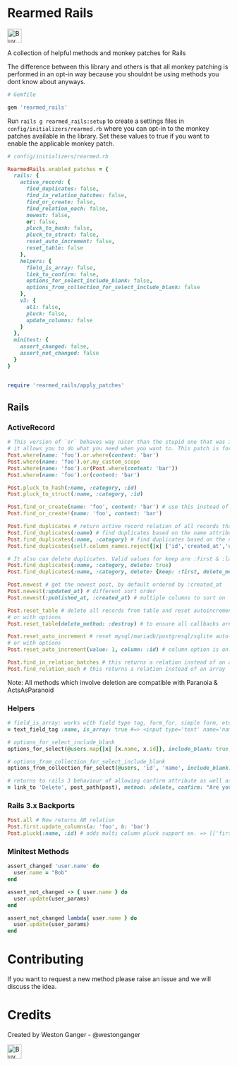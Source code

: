 # Rearmed Rails
<a href='https://ko-fi.com/A5071NK' target='_blank'><img height='32' style='border:0px;height:32px;' src='https://az743702.vo.msecnd.net/cdn/kofi1.png?v=a' border='0' alt='Buy Me a Coffee' /></a> 

A collection of helpful methods and monkey patches for Rails

The difference between this library and others is that all monkey patching is performed in an opt-in way because you shouldnt be using methods you dont know about anyways. 

```ruby
# Gemfile

gem 'rearmed_rails'
```

Run `rails g rearmed_rails:setup` to create a settings files in `config/initializers/rearmed.rb` where you can opt-in to the monkey patches available in the library. Set these values to true if you want to enable the applicable monkey patch.

```ruby
# config/initializers/rearmed.rb

RearmedRails.enabled_patches = {
  rails: {
    active_record: {
      find_duplicates: false,
      find_in_relation_batches: false,
      find_or_create: false,
      find_relation_each: false,
      newest: false,
      or: false,
      pluck_to_hash: false,
      pluck_to_struct: false,
      reset_auto_increment: false,
      reset_table: false
    },
    helpers: {
      field_is_array: false,
      link_to_confirm: false,
      options_for_select_include_blank: false,
      options_from_collection_for_select_include_blank: false
    },
    v3: {
      all: false,
      pluck: false,
      update_columns: false
    }
  },
  minitest: {
    assert_changed: false,
    assert_not_changed: false
  }
}


require 'rearmed_rails/apply_patches'
```


## Rails

### ActiveRecord

```ruby
# This version of `or` behaves way nicer than the stupid one that was implemented in Rails 5
# it allows you to do what you need when you want to. This patch is for Rails 4, 5+ 
Post.where(name: 'foo').or.where(content: 'bar')
Post.where(name: 'foo').or.my_custom_scope
Post.where(name: 'foo').or(Post.where(content: 'bar'))
Post.where(name: 'foo').or(content: 'bar')

Post.pluck_to_hash(:name, :category, :id)
Post.pluck_to_struct(:name, :category, :id)

Post.find_or_create(name: 'foo', content: 'bar') # use this instead of the super confusing first_or_create method
Post.find_or_create!(name: 'foo', content: 'bar')

Post.find_duplicates # return active record relation of all records that have duplicates. By default it skips the primary_key, created_at, updated_at, & deleted_at columns
Post.find_duplicates(:name) # find duplicates based on the name attribute
Post.find_duplicates(:name, :category) # find duplicates based on the name & category attribute
Post.find_duplicates(self.column_names.reject{|x| ['id','created_at','updated_at','deleted_at'].include?(x)})

# It also can delete duplicates. Valid values for keep are :first & :last. Valid values for delete_method are :destroy & :delete. soft_delete is only used if you are using acts_as_paranoid on your model.
Post.find_duplicates(:name, :category, delete: true)
Post.find_duplicates(:name, :category, delete: {keep: :first, delete_method: :destroy, soft_delete: true}) # these are the default settings for delete: true

Post.newest # get the newest post, by default ordered by :created_at
Post.newest(:updated_at) # different sort order
Post.newest(:published_at, :created_at) # multiple columns to sort on

Post.reset_table # delete all records from table and reset autoincrement column (id), works with mysql/mariadb/postgresql/sqlite
# or with options
Post.reset_table(delete_method: :destroy) # to ensure all callbacks are fired

Post.reset_auto_increment # reset mysql/mariadb/postgresql/sqlite auto-increment column, if contains records then defaults to starting from next available number
# or with options
Post.reset_auto_increment(value: 1, column: :id) # column option is only relevant for postgresql

Post.find_in_relation_batches # this returns a relation instead of an array
Post.find_relation_each # this returns a relation instead of an array
```

Note: All methods which involve deletion are compatible with Paranoia & ActsAsParanoid

### Helpers

```ruby
# field_is_array: works with field type tag, form_for, simple form, etc
= text_field_tag :name, is_array: true #=> <input type='text' name='name[]' />

# options_for_select_include_blank
options_for_select(@users.map{|x| [x.name, x.id]}, include_blank: true, selected: params[:user_id])

# options_from_collection_for_select_include_blank
options_from_collection_for_select(@users, 'id', 'name', include_blank: true, selected: params[:user_id])

# returns to rails 3 behaviour of allowing confirm attribute as well as data-confirm
= link_to 'Delete', post_path(post), method: :delete, confirm: "Are you sure you want to delete this post?" 
```

### Rails 3.x Backports
```ruby
Post.all # Now returns AR relation
Post.first.update_columns(a: 'foo', b: 'bar')
Post.pluck(:name, :id) # adds multi column pluck support ex. => [['first', 1], ['second', 2], ['third', 3]]
```

### Minitest Methods
```ruby
assert_changed 'user.name' do
  user.name = "Bob"
end

assert_not_changed -> { user.name } do
  user.update(user_params)
end

assert_not_changed lambda{ user.name } do
  user.update(user_params)
end
```

# Contributing
If you want to request a new method please raise an issue and we will discuss the idea. 


# Credits
Created by Weston Ganger - @westonganger

<a href='https://ko-fi.com/A5071NK' target='_blank'><img height='32' style='border:0px;height:32px;' src='https://az743702.vo.msecnd.net/cdn/kofi1.png?v=a' border='0' alt='Buy Me a Coffee' /></a> 

